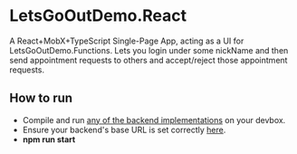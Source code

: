 # LetsGoOutDemo.React

A React+MobX+TypeScript Single-Page App, acting as a UI for LetsGoOutDemo.Functions.
Lets you login under some nickName and then send appointment requests to others and accept/reject those appointment requests.

## How to run

* Compile and run [any of the backend implementations](https://github.com/scale-tone/LetsGoOutDemo/tree/master/backend) on your devbox.
* Ensure your backend's base URL is set correctly [here](https://github.com/scale-tone/LetsGoOutDemo/blob/master/frontend/letsgooutdemo.react/.env).
* **npm run start**
